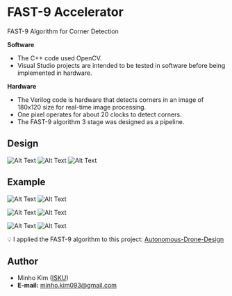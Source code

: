 # FAST-9 Accelerator
FAST-9 Algorithm for Corner Detection

**Software**
* The C++ code used OpenCV.
* Visual Studio projects are intended to be tested in software before being implemented in hardware.

**Hardware**
* The Verilog code is hardware that detects corners in an image of 180x120 size for real-time image processing.
* One pixel operates for about 20 clocks to detect corners.
* The FAST-9 algorithm 3 stage was designed as a pipeline.

Design
----------
![Alt Text](https://github.com/ISKU/FAST9-Accelerator/blob/master/Sample/BlockDiagram/Feature_Detection.png)
![Alt Text](https://github.com/ISKU/FAST9-Accelerator/blob/master/Sample/BlockDiagram/Feature_Score.png)
![Alt Text](https://github.com/ISKU/FAST9-Accelerator/blob/master/Sample/BlockDiagram/Non-Maximal_Supression.png)

Example
----------
![Alt Text](https://github.com/ISKU/FAST9-Accelerator/blob/master/Sample/h.png)
![Alt Text](https://github.com/ISKU/FAST9-Accelerator/blob/master/Sample/h-fast9.png)

![Alt Text](https://github.com/ISKU/FAST9-Accelerator/blob/master/Sample/stop.png)
![Alt Text](https://github.com/ISKU/FAST9-Accelerator/blob/master/Sample/stop-fast9.png)

![Alt Text](https://github.com/ISKU/FAST9-Accelerator/blob/master/Sample/camera.png)
![Alt Text](https://github.com/ISKU/FAST9-Accelerator/blob/master/Sample/camera-fast9.png)

:bulb: I applied the FAST-9 algorithm to this project: [Autonomous-Drone-Design](https://github.com/ISKU/Autonomous-Drone-Design)

Author
----------
- Minho Kim ([ISKU](https://github.com/ISKU))
- **E-mail:** minho.kim093@gmail.com
